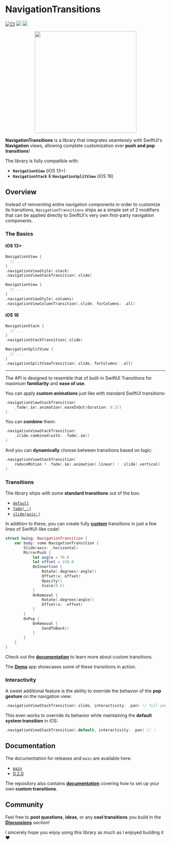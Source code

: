 # NavigationTransitions

[![CI](https://github.com/davdroman/swiftui-navigation-transitions/actions/workflows/ci.yml/badge.svg)](https://github.com/davdroman/swiftui-navigation-transitions/actions/workflows/ci.yml)
[![](https://img.shields.io/endpoint?url=https%3A%2F%2Fswiftpackageindex.com%2Fapi%2Fpackages%2Fdavdroman%2Fswiftui-navigation-transitions%2Fbadge%3Ftype%3Dswift-versions)](https://swiftpackageindex.com/davdroman/swiftui-navigation-transitions)
[![](https://img.shields.io/endpoint?url=https%3A%2F%2Fswiftpackageindex.com%2Fapi%2Fpackages%2Fdavdroman%2Fswiftui-navigation-transitions%2Fbadge%3Ftype%3Dplatforms)](https://swiftpackageindex.com/davdroman/swiftui-navigation-transitions)

<p align="center">
    <img width="320" src="https://user-images.githubusercontent.com/2538074/199754334-7f2f801d-1d9e-4cc4-a7a0-bb22c9835007.gif">
</p>

**NavigationTransitions** is a library that integrates seamlessly with SwiftUI's **Navigation** views, allowing complete customization over **push and pop transitions**!

The library is fully compatible with:

- **`NavigationView`** (iOS 13+)
- **`NavigationStack`** & **`NavigationSplitView`** (iOS 16)

## Overview

Instead of reinventing entire navigation components in order to customize its transitions, `NavigationTransitions` ships as a simple set of 2 modifiers that can be applied directly to SwiftUI's very own first-party navigation components.

### The Basics

#### iOS 13+

```swift
NavigationView {
  // ...
}
.navigationViewStyle(.stack)
.navigationViewStackTransition(.slide)
```

```swift
NavigationView {
  // ...
}
.navigationViewStyle(.columns)
.navigationViewColumnTransition(.slide, forColumns: .all)
```

#### iOS 16

```swift
NavigationStack {
  // ...
}
.navigationStackTransition(.slide)
```

```swift
NavigationSplitView {
  // ...
}
.navigationSplitViewTransition(.slide, forColumns: .all)
```

---

The API is designed to resemble that of built-in SwiftUI Transitions for maximum **familiarity** and **ease of use**.

You can apply **custom animations** just like with standard SwiftUI transitions:

```swift
.navigationViewStackTransition(
    .fade(.in).animation(.easeInOut(duration: 0.3))
)
```

You can **combine** them:

```swift
.navigationViewStackTransition(
    .slide.combined(with: .fade(.in))
)
```

And you can **dynamically** choose between transitions based on logic:

```swift
.navigationViewStackTransition(
    reduceMotion ? .fade(.in).animation(.linear) : .slide(.vertical)
)
```

### Transitions

The library ships with some **standard transitions** out of the box:

- [`default`](Sources/NavigationTransition/Default.swift)
- [`fade(_:)`](Sources/NavigationTransition/Fade.swift)
- [`slide(axis:)`](Sources/NavigationTransition/Slide.swift)

In addition to these, you can create fully [**custom**](Demo/Demo/Swing.swift) transitions in just a few lines of SwiftUI-like code!

```swift
struct Swing: NavigationTransition {
    var body: some NavigationTransition {
        Slide(axis: .horizontal)
        MirrorPush {
            let angle = 70.0
            let offset = 150.0
            OnInsertion {
                Rotate(.degrees(-angle))
                Offset(x: offset)
                Opacity()
                Scale(0.5)
            }
            OnRemoval {
                Rotate(.degrees(angle))
                Offset(x: -offset)
            }
        }
        OnPop {
            OnRemoval {
                SendToBack()
            }
        }
    }
}
```

Check out the [**documentation**](Documentation/Custom-Transitions.md) to learn more about custom transitions.

The [**Demo**](Demo) app showcases some of these transitions in action.

### Interactivity

A sweet additional feature is the ability to override the behavior of the **pop gesture** on the navigation view:

```swift
.navigationViewStackTransition(.slide, interactivity: .pan) // full-pan screen gestures!
```

This even works to override its behavior while maintaining the **default system transition** in iOS:

```swift
.navigationViewStackTransition(.default, interactivity: .pan) // ✨
```

## Documentation

The documentation for releases and `main` are available here:

- [`main`](https://swiftpackageindex.com/davdroman/swiftui-navigation-transitions/main/documentation/navigationtransitions)
- [0.2.0](https://swiftpackageindex.com/davdroman/swiftui-navigation-transitions/0.2.0/documentation/navigationtransitions)

The repository also contains [**documentation**](Documentation/Custom-Transitions.md) covering how to set up your own **custom transitions**.

## Community

Feel free to **post questions**, **ideas**, or any **cool transitions** you build in the [**Discussions**](https://github.com/davdroman/swiftui-navigation-transitions/discussions) section!

I sincerely hope you enjoy using this library as much as I enjoyed building it ❤️
